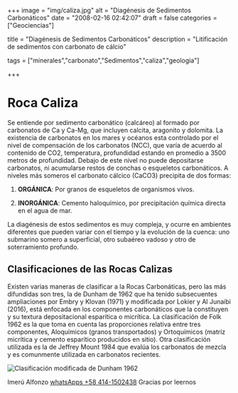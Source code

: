 +++
image = "img/caliza.jpg" 
alt = "Diagénesis de Sedimentos Carbonáticos" 
date = "2008-02-16 02:42:07"
draft = false 
categories = ["Geociencias"]

title = "Diagénesis de Sedimentos Carbonáticos" 
description = "Litificación de sedimentos con carbonato de cálcio" 

tags = ["minerales","carbonato","Sedimentos","caliza","geologia"]

+++

# Roca Caliza

Se entiende por sedimento carbonático (calcáreo) al formado por carbonatos de Ca y Ca-Mg, que incluyen calcita, aragonito y dolomita. La existencia de carbonatos en los mares y océanos esta controlado por el nivel de compensación de los carbonatos (NCC), que varí­a de acuerdo al contenido de CO2, temperatura, profundidad estando en promedio a 3500 metros de profundidad. Debajo de este nivel no puede depositarse carbonatos, ni acumularse restos de conchas o esqueletos carbonáticos. A niveles más someros el carbonato cálcico (CaCO3) precipita de dos formas:

1. **ORGÁNICA**: Por granos de esqueletos de organismos vivos.

2. **INORGÁNICA**: Cemento haloquí­mico, por precipitación quí­mica directa en el agua de mar.

La diagénesis de estos sedimentos es muy compleja, y ocurre en ambientes diferentes que pueden variar con el tiempo y la evolución de la cuenca: uno submarino somero a superficial, otro subaéreo vadoso y otro de soterramiento profundo.

## Clasificaciones de las Rocas Calizas
Existen varias maneras de clasificar a la Rocas Carbonáticas, pero las más difundidas son tres, la de Dunham de 1962 que ha tenido subsecuentes ampliaciones por Embry y Klovan (1971) y modificada por Lokier y Al Junaibi (2016), está enfocada en los componentes carbonáticos que la constituyen y su textura depositacional esparítica o micrítica. La clasificación de Folk 1962 es la que toma en cuenta las proporciones relativa entre tres componentes, Aloquímicos (granos transportados) y Ortoquímicos (matríz micrítica y cemento esparítico producidos en sitio). Otra clasificación utilizada es la de Jeffrey Mount 1984 que evalúa los carbonatos de mezcla y es comunmente utilizada en carbonatos recientes.

![](/img/dunham.jpg "Clasificación modificada de Dunham 1962")

Imerú Alfonzo [whatsApps +58 414-1502438](https://wa.me/584141502438)
Gracias por leernos

